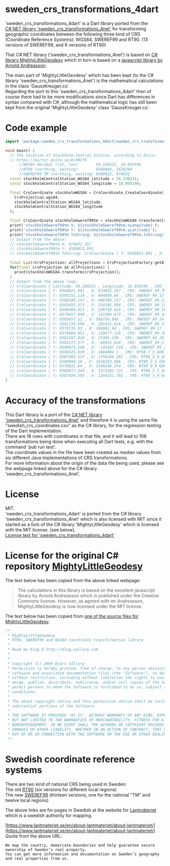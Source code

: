 # sweden_crs_transformations_4dart
'sweden_crs_transformations_4dart' is a Dart library ported from the 
[C#.NET library 'sweden_crs_transformations_4net'](https://github.com/TomasJohansson/sweden_crs_transformations_4net/) 
for transforming geographic coordinates between the following three kind of CRS (Coordinate Reference Systems): WGS84, SWEREF99 and RT90.
(13 versions of SWEREF99, and 6 versions of RT90)

That C#.NET library ('sweden_crs_transformations_4net') is 
based on [C# library MightyLittleGeodesy](https://github.com/bjornsallarp/MightyLittleGeodesy/) which in turn is based on a [javascript library by Arnold Andreasson](http://latlong.mellifica.se/).

The main part of 'MightyLittleGeodesy' which has been kept (to the C# library 'sweden_crs_transformations_4net') is the mathematical calculations in the class 'GaussKreuger.cs'.  
Regarding the port to this 'sweden_crs_transformations_4dart' then of course there had to be more modifications since Dart has differences in syntax compared with C#, although 
the mathematical logic has still been kept from the original 'MightyLittleGeodesy' class 'GaussKreuger.cs'.

# Code example
```dart
import 'package:sweden_crs_transformations_4dart/sweden_crs_transformations_4dart.dart';

void main() {
  // The location of Stockholm Central Station, according to Eniro:
  // https://kartor.eniro.se/m/XRCfh
      //WGS84 decimal (lat, lon)        59.330231, 18.059196
      //RT90 (northing, easting)        6580994, 1628294
      //SWEREF99 TM (northing, easting) 6580822, 674032
  const stockholmCentralStation_WGS84_latitude = 59.330231;
  const stockholmCentralStation_WGS84_longitude = 18.059196;

  final CrsCoordinate stockholmWGS84 = CrsCoordinate.CreateCoordinate(
    CrsProjection.wgs84,
    stockholmCentralStation_WGS84_latitude,      
    stockholmCentralStation_WGS84_longitude
  );

  final CrsCoordinate stockholmSweref99tm = stockholmWGS84.transform(CrsProjection.sweref_99_tm);
  print('stockholmSweref99tm X: ${stockholmSweref99tm.xLongitude}');
  print('stockholmSweref99tm Y: ${stockholmSweref99tm.yLatitude}');
  print('stockholmSweref99tm ToString: ${stockholmSweref99tm.toString()}');
  // Output from the above:
  // stockholmSweref99tm X: 674032.357
  // stockholmSweref99tm Y: 6580821.991
  // stockholmSweref99tm ToString: CrsCoordinate [ Y: 6580821.991 , X: 674032.357 , CRS: SWEREF_99_TM ]

  final List<CrsProjection> allProjections = CrsProjectionFactory.getAllCrsProjections();
  for(final crsProjection in allProjections) {
    print(stockholmWGS84.transform(crsProjection));
  }
  // Output from the above loop:
  // CrsCoordinate [ Latitude: 59.330231 , Longitude: 18.059196 , CRS: WGS84 ]
  // CrsCoordinate [ Y: 6580821.991 , X: 674032.357 , CRS: SWEREF_99_TM ]
  // CrsCoordinate [ Y: 6595151.116 , X: 494604.69 , CRS: SWEREF_99_12_00 ]
  // CrsCoordinate [ Y: 6588340.147 , X: 409396.217 , CRS: SWEREF_99_13_30 ]
  // CrsCoordinate [ Y: 6583455.373 , X: 324101.998 , CRS: SWEREF_99_15_00 ]
  // CrsCoordinate [ Y: 6580494.921 , X: 238750.424 , CRS: SWEREF_99_16_30 ]
  // CrsCoordinate [ Y: 6579457.649 , X: 153369.673 , CRS: SWEREF_99_18_00 ]
  // CrsCoordinate [ Y: 6585657.12 , X: 366758.045 , CRS: SWEREF_99_14_15 ]
  // CrsCoordinate [ Y: 6581734.696 , X: 281431.616 , CRS: SWEREF_99_15_45 ]
  // CrsCoordinate [ Y: 6579735.93 , X: 196061.94 , CRS: SWEREF_99_17_15 ]
  // CrsCoordinate [ Y: 6579660.051 , X: 110677.129 , CRS: SWEREF_99_18_45 ]
  // CrsCoordinate [ Y: 6581507.028 , X: 25305.238 , CRS: SWEREF_99_20_15 ]
  // CrsCoordinate [ Y: 6585277.577 , X: -60025.629 , CRS: SWEREF_99_21_45 ]
  // CrsCoordinate [ Y: 6590973.148 , X: -145287.219 , CRS: SWEREF_99_23_15 ]
  // CrsCoordinate [ Y: 6598325.639 , X: 1884004.1 , CRS: RT90_7_5_GON_V ]
  // CrsCoordinate [ Y: 6587493.237 , X: 1756244.287 , CRS: RT90_5_0_GON_V ]
  // CrsCoordinate [ Y: 6580994.18 , X: 1628293.886 , CRS: RT90_2_5_GON_V ]
  // CrsCoordinate [ Y: 6578822.84 , X: 1500248.374 , CRS: RT90_0_0_GON_V ]
  // CrsCoordinate [ Y: 6580977.349 , X: 1372202.721 , CRS: RT90_2_5_GON_O ]
  // CrsCoordinate [ Y: 6587459.595 , X: 1244251.702 , CRS: RT90_5_0_GON_O ]
}
```

# Accuracy of the transformations

This Dart library is a port of the [C#.NET library 'sweden_crs_transformations_4net'](https://github.com/TomasJohansson/sweden_crs_transformations_4net/) and therefore it is using the same file "swedish_crs_coordinates.csv" as the C# library, for the regression testing of the Dart implementation.  
There are 18 rows with coordinates in that file, and it will lead to 108 transformations being done when executing all Dart tests, e.g. with the command 'pub run test'.  
The coordinate values in the file have been created as median values from six different Java implementations of CRS transformations.  
For more information about the origin of the data file being used, please see the webpage linked above for the C# library 'sweden_crs_transformations_4net'.

# License

MIT.  
'sweden_crs_transformations_4dart' is ported from the C# library 'sweden_crs_transformations_4net'
which is also licensed with MIT since it started as a fork of the C# library 'MightyLittleGeodesy' which is licensed with the MIT license. (see below).  
[License text for 'sweden_crs_transformations_4dart'](https://github.com/TomasJohansson/sweden_crs_transformations_4dart/blob/dart_SwedenCrsTransformations/LICENSE)

# License for the original C# repository [MightyLittleGeodesy](https://github.com/bjornsallarp/MightyLittleGeodesy/)

The text below has been copied from the above linked webpage:
> The calculations in this library is based on the excellent javascript library by Arnold Andreasson which is published under the Creative Commons license. However, as agreed with mr Andreasson, MightyLittleGeodesy is now licensed under the MIT license.

The text below has been copied from [one of the source files for MightyLittleGeodesy](https://github.com/bjornsallarp/MightyLittleGeodesy/blob/83491fc6e7454f5d90d792610b317eca7a332334/MightyLittleGeodesy/Classes/GaussKreuger.cs).
```C#
/*
 * MightyLittleGeodesy 
 * RT90, SWEREF99 and WGS84 coordinate transformation library
 * 
 * Read my blog @ http://blog.sallarp.com
 * 
 * 
 * Copyright (C) 2009 Björn Sållarp
 * Permission is hereby granted, free of charge, to any person obtaining a copy of this 
 * software and associated documentation files (the "Software"), to deal in the Software 
 * without restriction, including without limitation the rights to use, copy, modify, 
 * merge, publish, distribute, sublicense, and/or sell copies of the Software, and to 
 * permit persons to whom the Software is furnished to do so, subject to the following 
 * conditions:
 * 
 * The above copyright notice and this permission notice shall be included in all copies or 
 * substantial portions of the Software.
 * 
 * THE SOFTWARE IS PROVIDED "AS IS", WITHOUT WARRANTY OF ANY KIND, EXPRESS OR IMPLIED, INCLUDING 
 * BUT NOT LIMITED TO THE WARRANTIES OF MERCHANTABILITY, FITNESS FOR A PARTICULAR PURPOSE AND 
 * NONINFRINGEMENT. IN NO EVENT SHALL THE AUTHORS OR COPYRIGHT HOLDERS BE LIABLE FOR ANY CLAIM, 
 * DAMAGES OR OTHER LIABILITY, WHETHER IN AN ACTION OF CONTRACT, TORT OR OTHERWISE, ARISING FROM, 
 * OUT OF OR IN CONNECTION WITH THE SOFTWARE OR THE USE OR OTHER DEALINGS IN THE SOFTWARE.
 */
 ```
# Swedish coordinate reference systems
There are two kind of national CRS being used in Sweden:   
The old [RT90](https://www.lantmateriet.se/sv/Kartor-och-geografisk-information/gps-geodesi-och-swepos/Referenssystem/Tvadimensionella-system/RT-90/) (six versions for different local regions)    
The new [SWEREF99](https://www.lantmateriet.se/sv/Kartor-och-geografisk-information/gps-geodesi-och-swepos/referenssystem/tvadimensionella-system/sweref-99-projektioner/) (thirteen versions, one for the national "TM" and twelve local regions)    

The above links are for pages in Swedish at the website for [Lantmäteriet](https://en.wikipedia.org/wiki/Lantm%C3%A4teriet) which is a swedish authority for mapping.

[https://www.lantmateriet.se/en/about-lantmateriet/about-lantmateriet/](https://www.lantmateriet.se/en/about-lantmateriet/about-lantmateriet/)   
Quote from the above URL:
```Text
We map the country, demarcate boundaries and help guarantee secure ownership of Sweden’s real property.   
You can get more information and documentation on Sweden’s geography and real properties from us.
```